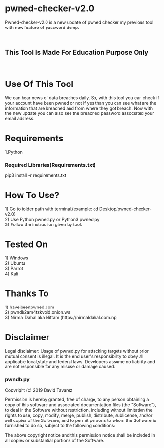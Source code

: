 # pwned-checker-v2.0
Pwned-checker-v2.0 is a new update of pwned checker my previous tool with new feature of password dump.


<br>
<h2>This Tool Is Made For Education Purpose Only</h2>
<br>
<h1>Use Of This Tool</h1>
We can hear news of data breaches daily. So, with this tool you can check if your account have been pwned or not if yes than you can see what are the information that are breached and from where they got breach. Now with the new update you can also see the breached password associated your email address.
<br>
<h1>Requirements</h1>
1.Python 
<br>
<h3>Required Libraries(Requirements.txt)</h3>
pip3 install -r requirements.txt
<br>
<h1>How To Use?</h1>
1) Go to folder path with terminal.(example: cd Desktop/pwned-checker-v2.0)
<br>
2) Use Python pwned.py or Python3 pwned.py 
<br>
3) Follow the instruction given by tool. 
<br>
<h1> Tested On</h1>
1) Windows
<br>
2) Ubuntu
<br>
3) Parrot
<br>
4) Kali
<br>
<h1>Thanks To </h1>
1) haveibeenpwned.com
<br>
2) pwndb2am4tzkvold.onion.ws
<br>
3) Nirmal Dahal aka Nittam (https://nirmaldahal.com.np)
<br>
<h1>Disclaimer</h1>
Legal disclaimer: Usage of pwned.py for attacking targets without prior mutual consent is illegal. It is the end user's responsibility to obey all applicable local,state and federal laws. Developers assume no liability and are not responsible for any misuse or damage caused.


<h3> pwndb.py</h3>
Copyright (c) 2019 David Tavarez

Permission is hereby granted, free of charge, to any person obtaining a copy
of this software and associated documentation files (the "Software"), to deal
in the Software without restriction, including without limitation the rights
to use, copy, modify, merge, publish, distribute, sublicense, and/or sell
copies of the Software, and to permit persons to whom the Software is
furnished to do so, subject to the following conditions:

The above copyright notice and this permission notice shall be included in all
copies or substantial portions of the Software.
